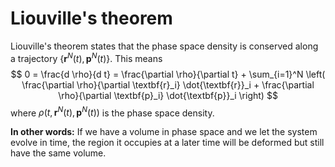 # Liouville's theorem

Liouville's theorem states that the phase space density is conserved along a trajectory $\{\textbf{r}^N(t), \textbf{p}^N(t)\}$. This means
$$ 
    0 = \frac{d \rho}{d t} = \frac{\partial \rho}{\partial t} + \sum_{i=1}^N \left( \frac{\partial \rho}{\partial \textbf{r}_i} \dot{\textbf{r}}_i + \frac{\partial \rho}{\partial \textbf{p}_i} \dot{\textbf{p}}_i \right)
$$
where $\rho(t, \textbf{r}^N(t), \textbf{p}^N(t))$ is the phase space density.

**In other words:** If we have a volume in phase space and we let the system evolve in time, the region it occupies at a later time will be deformed but still have the same volume.
